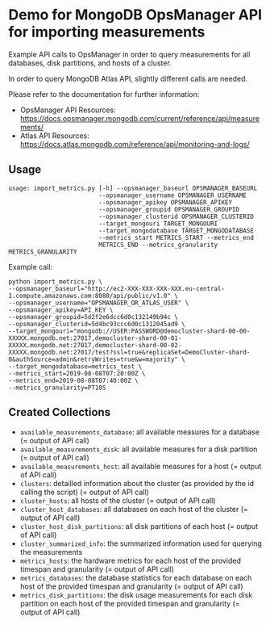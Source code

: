 # Demo for MongoDB OpsManager API for importing measurements

Example API calls to OpsManager in order to query measurements for all databases, disk partitions, and hosts of a cluster.

In order to query MongoDB Atlas API, slightly different calls are needed.

Please refer to the documentation for further information:
* OpsManager API Resources: https://docs.opsmanager.mongodb.com/current/reference/api/measurements/
* Atlas API Resources: https://docs.atlas.mongodb.com/reference/api/monitoring-and-logs/

## Usage

```
usage: import_metrics.py [-h] --opsmanager_baseurl OPSMANAGER_BASEURL
                         --opsmanager_username OPSMANAGER_USERNAME
                         --opsmanager_apikey OPSMANAGER_APIKEY
                         --opsmanager_groupid OPSMANAGER_GROUPID
                         --opsmanager_clusterid OPSMANAGER_CLUSTERID
                         --target_mongouri TARGET_MONGOURI
                         --target_mongodatabase TARGET_MONGODATABASE
                         --metrics_start METRICS_START --metrics_end
                         METRICS_END --metrics_granularity METRICS_GRANULARITY
```

Example call:
```
python import_metrics.py \
--opsmanager_baseurl="http://ec2-XXX-XXX-XXX-XXX.eu-central-1.compute.amazonaws.com:8080/api/public/v1.0" \
--opsmanager_username="OPSMANAGER_OR_ATLAS_USER" \
--opsmanager_apikey=API_KEY \
--opsmanager_groupid=5d2f2e6dcc6d0c132149b94c \
--opsmanager_clusterid=5d4bc93ccc6d0c1312045ad9 \
--target_mongouri="mongodb://USER:PASSWORD@democluster-shard-00-00-XXXXX.mongodb.net:27017,democluster-shard-00-01-XXXXX.mongodb.net:27017,democluster-shard-00-02-XXXXX.mongodb.net:27017/test?ssl=true&replicaSet=DemoCluster-shard-0&authSource=admin&retryWrites=true&w=majority" \
--target_mongodatabase=metrics_test \
--metrics_start=2019-08-08T07:20:00Z \
--metrics_end=2019-08-08T07:40:00Z \
--metrics_granularity=PT10S
```

## Created Collections

* `available_measurements_database`: all available measures for a database (= output of API call)
* `available_measurements_disk`: all available measures for a disk partition (= output of API call)
* `available_measurements_host`: all available measures for a host (= output of API call)
* `clusters`: detailled information about the cluster (as provided by the id calling the script) (= output of API call)
* `cluster_hosts`: all hosts of the cluster (= output of API call)
* `cluster_host_databases`: all databases on each host of the cluster (= output of API call)
* `cluster_host_disk_partitions`: all disk partitions of each host (= output of API call)
* `cluster_summarized_info`: the summarized information used for querying the measurements
* `metrics_hosts`: the hardware metrics for each host of the provided timespan and granularity (= output of API call)
* `metrics_databases`: the database statistics for each database on each host of the provided timespan and granularity (= output of API call)
* `metrics_disk_partitions`: the disk usage measurements for each disk partition on each host of the provided timespan and granularity (= output of API call)
